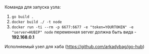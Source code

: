 
Команда для запуска узла: <br>
1.  ```go build .```<br>
2.  ```docker build ./ -t node```<br>
3.  ```docker run -ti --rm -p 6677:6677 -e "token=YOURTOKEN" -e "server=HUBIP" node``` переменная server должна быть вида - **192.168.0.1** <br>

Исполняемый узел для хаба (https://github.com/arkadybag/go-hub)
